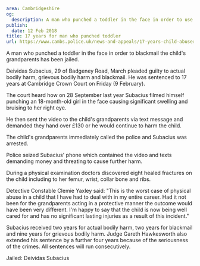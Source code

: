 ```yaml
area: Cambridgeshire
og:
  description: A man who punched a toddler in the face in order to use it for blackmail has been jailed.
publish:
  date: 12 Feb 2018
title: 17 years for man who punched toddler
url: https://www.cambs.police.uk/news-and-appeals/17-years-child-abuser
```

A man who punched a toddler in the face in order to blackmail the child's grandparents has been jailed.

Deividas Subacius, 29 of Badgeney Road, March pleaded guilty to actual bodily harm, grievous bodily harm and blackmail. He was sentenced to 17 years at Cambridge Crown Court on Friday (9 February).

The court heard how on 28 September last year Subacius filmed himself punching an 18-month-old girl in the face causing significant swelling and bruising to her right eye.

He then sent the video to the child's grandparents via text message and demanded they hand over £130 or he would continue to harm the child.

The child's grandparents immediately called the police and Subacius was arrested.

Police seized Subacius' phone which contained the video and texts demanding money and threating to cause further harm.

During a physical examination doctors discovered eight healed fractures on the child including to her femur, wrist, collar bone and ribs.

Detective Constable Clemie Yaxley said: "This is the worst case of physical abuse in a child that I have had to deal with in my entire career. Had it not been for the grandparents acting in a protective manner the outcome would have been very different. I'm happy to say that the child is now being well cared for and has no significant lasting injuries as a result of this incident."

Subacius received two years for actual bodily harm, two years for blackmail and nine years for grievous bodily harm. Judge Gareth Hawkesworth also extended his sentence by a further four years because of the seriousness of the crimes. All sentences will run consecutively.

Jailed: Deividas Subacius

